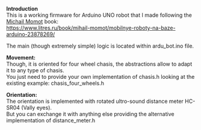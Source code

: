 **Introduction**\
This is a working firmware for Arduino UNO robot that I made following the [Michail Momot](https://vk.com/momotmvu) book:\
https://www.litres.ru/book/mihail-momot/mobilnye-roboty-na-baze-arduino-23878269/

The main (though extremely simple) logic is located within ardu_bot.ino file.

**Movement:**\
Though, it is oriented for four wheel chasis, the abstractions allow to adapt it to any type of chasis.\
You just need to provide your own implementation of chasis.h looking at the existing example: chasis_four_wheels.h

**Orientation:**\
The orientation is implemented with rotated ultro-sound distance meter HC-SR04 (Vally eyes).\
But you can exchange it with anything else providing the alternative implementation of distance_meter.h
